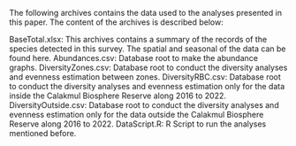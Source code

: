 The following archives contains the data used to the analyses presented in this paper. The content of the archives is described below:

BaseTotal.xlsx: This archives contains a summary of the records of the species detected in this survey. The spatial and seasonal of the data can be found here.
Abundances.csv: Database root to make the abundance graphs.
DiversityZones.csv: Database root to conduct the diversity analyses and evenness estimation between zones.
DiversityRBC.csv: Database root to conduct the diversity analyses and evenness estimation only for the data inside the Calakmul Biosphere Reserve along 2016 to 2022.
DiversityOutside.csv: Database root to conduct the diversity analyses and evenness estimation only for the data outside the Calakmul Biosphere Reserve along 2016 to 2022.
DataScript.R: R Script to run the analyses mentioned before.
